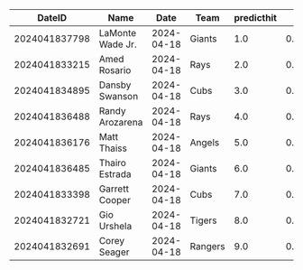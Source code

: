 DateID         |  Name              |  Date        |  Team     |  predicthit  |  predicthitproba     |  hitbool  |  Last7DaysAVG  |  Last15DaysAVG  |  Last30DaysAVG
---------------|--------------------|--------------|-----------|--------------|----------------------|-----------|----------------|-----------------|---------------
2024041837798  |  LaMonte Wade Jr.  |  2024-04-18  |  Giants   |  1.0         |  0.6123224456515804  |  False    |  0.417         |  0.393          |  0.378
2024041833215  |  Amed Rosario      |  2024-04-18  |  Rays     |  2.0         |  0.607201827817294   |  False    |  0.455         |  0.381          |  0.328
2024041834895  |  Dansby Swanson    |  2024-04-18  |  Cubs     |  3.0         |  0.6052579263051345  |  False    |  0.185         |  0.212          |  0.235
2024041836488  |  Randy Arozarena   |  2024-04-18  |  Rays     |  4.0         |  0.6051936643787402  |  False    |  0.087         |  0.122          |  0.174
2024041836176  |  Matt Thaiss       |  2024-04-18  |  Angels   |  5.0         |  0.6036660155042894  |  False    |  0.333         |  0.5            |  0.444
2024041836485  |  Thairo Estrada    |  2024-04-18  |  Giants   |  6.0         |  0.6008524605157394  |  False    |  0.429         |  0.271          |  0.239
2024041833398  |  Garrett Cooper    |  2024-04-18  |  Cubs     |  7.0         |  0.6006707980852385  |  False    |  0.3           |  0.267          |  0.348
2024041832721  |  Gio Urshela       |  2024-04-18  |  Tigers   |  8.0         |  0.6003137807983197  |  False    |  0.15          |  0.279          |  0.294
2024041832691  |  Corey Seager      |  2024-04-18  |  Rangers  |  9.0         |  0.5999064971290885  |  False    |  0.217         |  0.277          |  0.297
